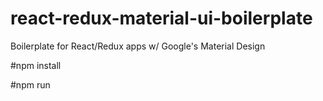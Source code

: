 # react-redux-material-ui-boilerplate
Boilerplate for React/Redux apps w/ Google's Material Design

#npm install

#npm run
